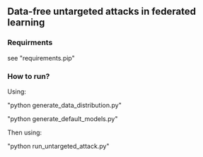 ## Data-free untargeted attacks in federated learning

### Requirments
see "requirements.pip"

### How to run?
Using:

"python generate_data_distribution.py"

"python generate_default_models.py"

Then using:

"python run_untargeted_attack.py"